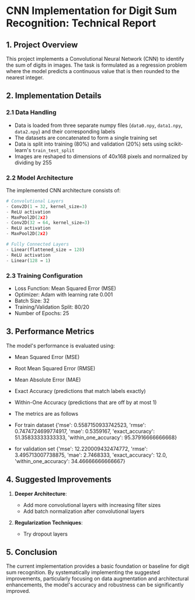 # CNN Implementation for Digit Sum Recognition: Technical Report

## 1. Project Overview

This project implements a Convolutional Neural Network (CNN) to identify the sum of digits in images. The task is formulated as a regression problem where the model predicts a continuous value that is then rounded to the nearest integer.

## 2. Implementation Details

### 2.1 Data Handling
- Data is loaded from three separate numpy files (`data0.npy`, `data1.npy`, `data2.npy`) and their corresponding labels
- The datasets are concatenated to form a single training set
- Data is split into training (80%) and validation (20%) sets using scikit-learn's `train_test_split`
- Images are reshaped to dimensions of 40x168 pixels and normalized by dividing by 255

### 2.2 Model Architecture

The implemented CNN architecture consists of:

```python
# Convolutional Layers
- Conv2D(1 → 32, kernel_size=3)
- ReLU activation
- MaxPool2D(2x2)
- Conv2D(32 → 64, kernel_size=3)
- ReLU activation
- MaxPool2D(2x2)

# Fully Connected Layers
- Linear(flattened_size → 128)
- ReLU activation
- Linear(128 → 1)
```

### 2.3 Training Configuration

- Loss Function: Mean Squared Error (MSE)
- Optimizer: Adam with learning rate 0.001
- Batch Size: 32
- Training/Validation Split: 80/20
- Number of Epochs: 25

## 3. Performance Metrics

The model's performance is evaluated using:

- Mean Squared Error (MSE)
- Root Mean Squared Error (RMSE)
- Mean Absolute Error (MAE)
- Exact Accuracy (predictions that match labels exactly)
- Within-One Accuracy (predictions that are off by at most 1)
- The metrics are as follows
- For train dataset {'mse': 0.5587150933742523, 'rmse': 0.7474724699774917, 'mae': 0.5359167, 'exact_accuracy': 51.35833333333333, 'within_one_accuracy': 95.37916666666668}

- for validation set {'mse': 12.220009432474772, 'rmse': 3.495713007738875, 'mae': 2.7468333, 'exact_accuracy': 12.0, 'within_one_accuracy': 34.46666666666667}

## 4. Suggested Improvements



1. **Deeper Architecture**:
   - Add more convolutional layers with increasing filter sizes
   - Add batch normalization after convolutional layers

2. **Regularization Techniques**:
   - Try dropout layers



## 5. Conclusion

The current implementation provides a basic foundation  or baseline for digit sum recognition. By systematically implementing the suggested improvements, particularly focusing on data augmentation and architectural enhancements, the model's accuracy and robustness can be significantly improved.